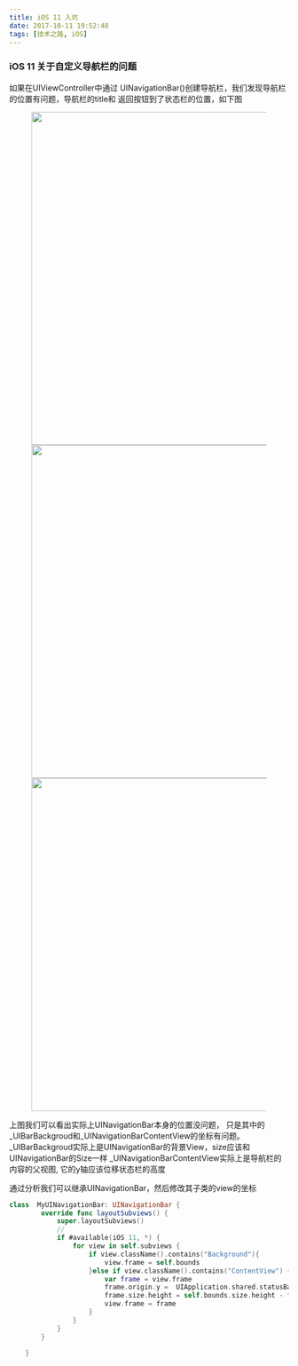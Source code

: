 ```yaml
---
title: iOS 11 入坑
date: 2017-10-11 19:52:48
tags: [技术之路, iOS]
---
```

### iOS 11 关于自定义导航栏的问题

如果在UIViewController中通过 UINavigationBar()创建导航栏，我们发现导航栏的位置有问题，导航栏的title和 返回按钮到了状态栏的位置，如下图

<figure >
    <img src="/uploads/iOS_11_入坑/image1.png" width="600">
    <img src="/uploads/iOS_11_入坑/image2.png" width="600">
    <img src="/uploads/iOS_11_入坑/image3.png" width="600">
</figure>

上图我们可以看出实际上UINavigationBar本身的位置没问题， 只是其中的_UIBarBackgroud和_UINavigationBarContentView的坐标有问题。
_UIBarBackgroud实际上是UINavigationBar的背景View，size应该和UINavigationBar的Size一样
_UINavigationBarContentView实际上是导航栏的内容的父视图, 它的y轴应该位移状态栏的高度

通过分析我们可以继承UINavigationBar，然后修改其子类的view的坐标

```swift
class  MyUINavigationBar: UINavigationBar {
        override func layoutSubviews() {
            super.layoutSubviews()
            //
            if #available(iOS 11, *) {
                for view in self.subviews {
                    if view.className().contains("Background"){
                        view.frame = self.bounds
                    }else if view.className().contains("ContentView") {
                        var frame = view.frame
                        frame.origin.y =  UIApplication.shared.statusBarFrame.height
                        frame.size.height = self.bounds.size.height - frame.origin.y
                        view.frame = frame
                    }
                }
            }
        }

    }
```
